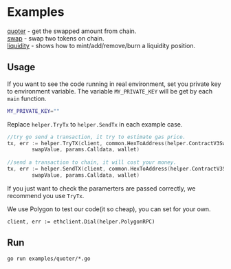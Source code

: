 # Examples
[quoter](./quoter/main.go) - get the swapped amount from chain.   
[swap](./pool/main.go) - swap two tokens on chain.      
[liquidity](liquidity/main.go) - shows how to mint/add/remove/burn a liquidity position.   

## Usage 
If you want to see the code running in real environment, set you private key to environment variable. The variable `MY_PRIVATE_KEY` will be get by each `main` function.
```bash
MY_PRIVATE_KEY=""
```

Replace `helper.TryTx` to `helper.SendTx` in each example case. 
```go
//try go send a transaction, it try to estimate gas price.
tx, err := helper.TryTX(client, common.HexToAddress(helper.ContractV3SwapRouterV1),
		swapValue, params.Calldata, wallet)
    
//send a transaction to chain, it will cost your money.
tx, err := helper.SendTX(client, common.HexToAddress(helper.ContractV3SwapRouterV1),
		swapValue, params.Calldata, wallet)
```
If you just want to check the paramerters are passed correctly, we recommend you use `TryTx`.

We use Polygon to test our code(it so cheap), you can set for your own.
```
client, err := ethclient.Dial(helper.PolygonRPC)
```

## Run
```
go run examples/quoter/*.go
```
